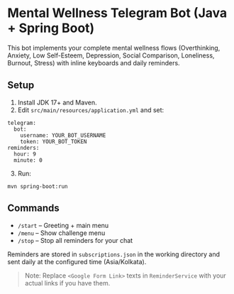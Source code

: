 # Mental Wellness Telegram Bot (Java + Spring Boot)

This bot implements your complete mental wellness flows (Overthinking, Anxiety, Low Self-Esteem, Depression, Social Comparison, Loneliness, Burnout, Stress) with inline keyboards and daily reminders.

## Setup
1. Install JDK 17+ and Maven.
2. Edit `src/main/resources/application.yml` and set:
```
telegram:
  bot:
    username: YOUR_BOT_USERNAME
    token: YOUR_BOT_TOKEN
reminders:
  hour: 9
  minute: 0
```
3. Run:
```
mvn spring-boot:run
```

## Commands
- `/start` – Greeting + main menu
- `/menu` – Show challenge menu
- `/stop` – Stop all reminders for your chat

Reminders are stored in `subscriptions.json` in the working directory and sent daily at the configured time (Asia/Kolkata).

> Note: Replace `<Google Form Link>` texts in `ReminderService` with your actual links if you have them.
